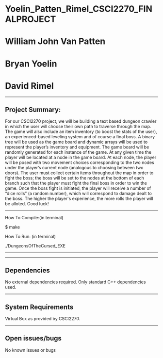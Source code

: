 # Yoelin_Patten_Rimel_CSCI2270_FINALPROJECT
# William John Van Patten
# Bryan Yoelin
# David Rimel


----------------
Project Summary:
----------------

For our CSCI2270 project, we will be building a text based dungeon
 crawler in which the user will choose their own path to traverse 
through the map. The game will also include an item inventory (to boost the stats of the user),
 an experienced-based leveling system and of course a final boss. A binary tree will be used as the
 game board and dynamic arrays will be used to represent the player’s inventory and equipment. The 
game board will be randomly generated for each instance of the game.  At any given time the player will be
 located at a node in the game board. At each node, the player will be posed with two movement choices
 corresponding to the two nodes under the player’s current node (analogous to choosing between two doors).
 The user must collect certain items throughout the map in order to fight the boss; the boss will be set to
 the nodes at the bottom of each branch such that the player must fight the final boss in order to win the 
game. Once the boss fight is initiated, the player will receive a number of “dice rolls” (a random number), 
which will correspond to damage dealt to the boss. The higher the player's experience, the more rolls the player
 will be alloted. Good luck!


----------------------------
How To Compile:(in terminal)

$ make

How To Run: (in terminal)

./DungeonsOfTheCursed_EXE

----------------------------


------------
Dependencies
------------

No external dependencies required. Only standard C++ dependencies used.


--------------------
System Requirements
--------------------

Virtual Box as provided by CSCI2270. 


----------------
Open issues/bugs
----------------

No known issues or bugs




